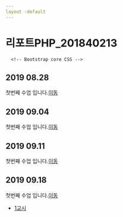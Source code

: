 ```yaml
---
layout :default
---
```

# 리포트PHP_201840213
      <!-- Bootstrap core CSS -->
 

## 2019 08.28 
첫번째 수업 입니다.[이동](./01)
 <!-- <a href ="D:\phpstudy\docs\1week.pdf">이동</a> -->

## 2019 09.04
첫번째 수업 입니다.[이동](./02/lecture_02)

## 2019 09.11 
첫번째 수업 입니다.[이동](./03)

## 2019 09.18 
첫번째 수업 입니다.[이동](./04)

* [1교시](04/01)